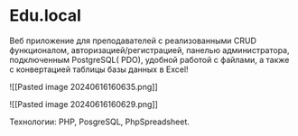 # Edu.local

Веб приложение для преподавателей с реализованными CRUD функционалом, авторизацией/регистрацией, панелью администратора, подключенным PostgreSQL( PDO), удобной работой с файлами, а также с конвертацией таблицы базы данных в Excel!

![[Pasted image 20240616160635.png]]

![[Pasted image 20240616160629.png]]


Технологии: PHP, PosgreSQL, PhpSpreadsheet.
